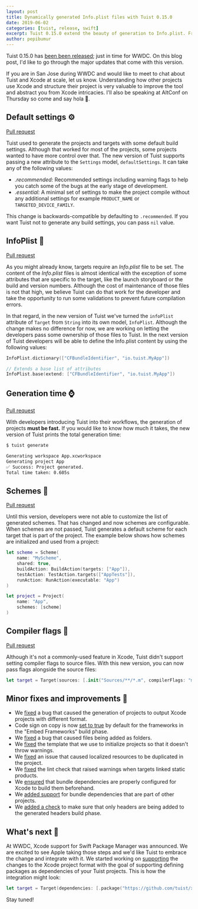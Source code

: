 ```yaml
---
layout: post
title: Dynamically generated Info.plist files with Tuist 0.15.0
date: 2019-06-02
categories: [tuist, release, swift]
excerpt: Tuist 0.15.0 extend the beauty of generation to Info.plist. From this version on you'll be able to define the build settings as part of your manfest and let Tuist infer the default values for you. Furthermore, we extended the API to support customizing the generation of default build settings in your projects and targets, added the generation time to the 'tuist generate' command, and added support for defining custom schemes.
author: pepibumur
---
```


Tuist 0.15.0 has [been been released](https://github.com/tuist/tuist/releases/tag/0.15.0); just in time for WWDC. On this blog post, I'd like to go through the major updates that come with this version.

If you are in San Jose during WWDC and would like to meet to chat about Tuist and Xcode at scale, let us know. Understanding how other projects use Xcode and structure their project is very valuable to improve the tool and abstract you from Xcode intricacies. I'll also be speaking at AltConf on Thursday so come and say hola 👋.

## Default settings ⚙️

[Pull request](https://github.com/tuist/tuist/pull/373)

Tuist used to generate the projects and targets with some default build settings. Although that worked for most of the projects, some projects wanted to have more control over that. The new version of Tuist supports passing a new attribute to the `Settings` model, `defaultSettings`. It can take any of the following values:

- _.recommended:_ Recommended settings including warning flags to help you catch some of the bugs at the early stage of development.
- _.essential:_ A minimal set of settings to make the project compile without any additional settings for example `PRODUCT_NAME` or `TARGETED_DEVICE_FAMILY`.

This change is backwards-compatible by defaulting to `.recommended`. If you want Tuist not to generate any build settings, you can pass `nil` value.

## InfoPlist 📝

[Pull request](https://github.com/tuist/tuist/pull/378)

As you might already know, targets require an _Info.plist_ file to be set. The content of the _Info.plist_ files is almost identical with the exception of some attributes that are specific to the target, like the launch storyboard or the build and version numbers. Although the cost of maintenance of those files is not that high, we believe Tuist can do that work for the developer and take the opportunity to run some validations to prevent future compilation errors.

In that regard, in the new version of Tuist we've turned the `infoPlist` attribute of `Target` from `String` into its own model, `InfoPlist`. Although the change makes no difference for now, we are working on letting the developers pass some ownership of those files to Tuist. In the next version of Tuist developers will be able to define the Info.plist content by using the following values:

```swift
InfoPlist.dictionary(["CFBundleIdentifier", "io.tuist.MyApp"])

// Extends a base list of attributes
InfoPlist.base(extend: ["CFBundleIdentifier", "io.tuist.MyApp"])
```

## Generation time ⌚️

[Pull request](https://github.com/tuist/tuist/pull/335)

With developers introducing Tuist into their workflows, the generation of projects **must be fast.** If you would like to know how much it takes, the new version of Tuist prints the total generation time:

```bash
$ tuist generate

Generating workspace App.xcworkspace
Generating project App
✅ Success: Project generated.
Total time taken: 0.605s
```

## Schemes 📱

[Pull request](https://github.com/tuist/tuist/pull/336)

Until this version, developers were not able to customize the list of generated schemes. That has changed and now schemes are configurable. When schemes are not passed, Tuist generates a default scheme for each target that is part of the project. The example below shows how schemes are initialized and used from a project:

```swift
let scheme = Scheme(
    name: "MyScheme",
    shared: true,
    buildAction: BuildAction(targets: ["App"]),
    testAction: TestAction.targets(["AppTests"]),
    runAction: RunAction(executable: "App")
)

let project = Project(
    name: "App",
    schemes: [scheme]
)
```

## Compiler flags 🚩

[Pull request](https://github.com/tuist/tuist/pull/386)

Although it's not a commonly-used feature in Xcode, Tuist didn't support setting compiler flags to source files. With this new version, you can now pass flags alongside the source files:

```swift
let target = Target(sources: [.init("Sources/**/*.m", compilerFlags: "my flag")])
```

## Minor fixes and improvements 🧪

- We [fixed](https://github.com/tuist/tuist/pull/357) a bug that caused the generation of projects to output Xcode projects with different format.
- Code sign on copy is now [set to true](https://github.com/tuist/tuist/pull/333) by default for the frameworks in the "Embed Frameworks" build phase.
- We [fixed](https://github.com/tuist/tuist/pull/338) a bug that caused files being added as folders.
- We [fixed](https://github.com/tuist/tuist/pull/339) the template that we use to initialize projects so that it doesn't throw warnings.
- We [fixed](https://github.com/tuist/tuist/pull/363) an issue that caused localized resources to be duplicated in the project.
- We [fixed](https://github.com/tuist/tuist/pull/360) the lint check that raised warnings when targets linked static products.
- We [ensured](https://github.com/tuist/tuist/pull/374) that bundle dependencies are properly configured for Xcode to build them beforehand.
- We [added support](https://github.com/tuist/tuist/pull/348) for bundle dependencies that are part of other projects.
- We [added a check](https://github.com/tuist/tuist/pull/356) to make sure that only headers are being added to the generated headers build phase.

## What's next 🤔

At WWDC, Xcode support for Swift Package Manager was announced. We are excited to see Apple taking those steps and we'd like Tuist to embrace the change and integrate with it. We started working on [supporting](https://github.com/tuist/xcodeproj/pull/439) the changes to the Xcode project format with the goal of supporting defining packages as dependencies of your Tuist projects. This is how the integration might look:

```swift
let target = Target(dependencies: [.package("https://github.com/tuist/xcodeproj", .exact("1.2.3"))])
```

Stay tuned!
